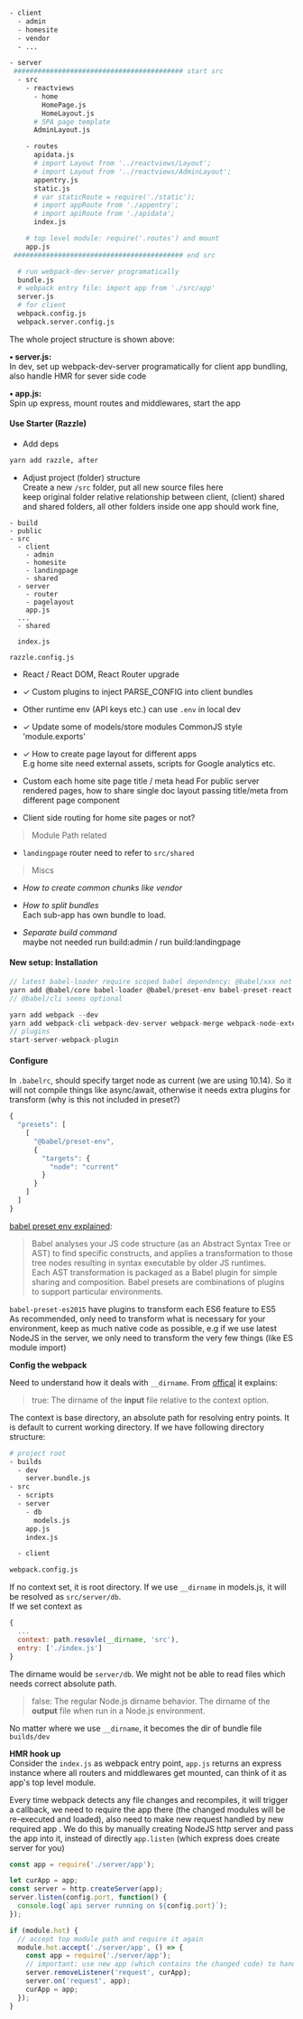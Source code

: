 ```sh
- client
  - admin  
  - homesite
  - vendor
  - ...

- server
 ########################################## start src
  - src
    - reactviews
      - home
        HomePage.js
        HomeLayout.js
      # SPA page template
      AdminLayout.js

    - routes
      apidata.js
      # import Layout from '../reactviews/Layout';
      # import Layout from '../reactviews/AdminLayout';
      appentry.js
      static.js
      # var staticRoute = require('./static');
      # import appRoute from './appentry';
      # import apiRoute from './apidata';
      index.js

    # top level module: require('.routes') and mount
    app.js
 ########################################## end src

  # run webpack-dev-server programatically
  bundle.js
  # webpack entry file: import app from './src/app'
  server.js
  # for client
  webpack.config.js
  webpack.server.config.js
```
The whole project structure is shown above:   

**• server.js:**  
  In dev, set up webpack-dev-server programatically for client app bundling, also handle HMR for sever side code

**• app.js:**  
  Spin up express, mount routes and middlewares, start the app


#### Use Starter (Razzle)  
- Add deps
```sh
yarn add razzle, after
```

- Adjust project (folder) structure  
  Create a new `/src` folder, put all new source files here  
  keep original folder relative relationship between client, (client) shared and shared folders,  all other folders inside one app should work fine,
```
- build
- public
- src
  - client
    - admin
    - homesite
    - landingpage
    - shared
  - server
    - router
    - pagelayout
    app.js
  ...
  - shared

  index.js

razzle.config.js
```
- React / React DOM, React Router upgrade  
- ✓ Custom plugins to inject PARSE_CONFIG into client bundles
- Other runtime env (API keys etc.) can use `.env` in local dev

- ✓ Update some of models/store modules CommonJS style 'module.exports'

- ✓ How to create page layout for different apps  
  E.g home site need external assets, scripts for Google analytics etc.  
  >

- Custom each home site page title / meta head
  For public server rendered pages, how to share single doc layout passing title/meta from different page component

- Client side routing for home site pages or not?  

> Module Path related     
- `landingpage` router need to refer to `src/shared`

> Miscs

- *How to create common chunks like vendor*  

- *How to split bundles*  
  Each sub-app has own bundle to load.

- *Separate build command*   
  maybe not needed
  run build:admin / run build:landingpage



#### New setup: Installation
```js
// latest babel-loader require scoped babel dependency: @babel/xxx not babel-xxx
yarn add @babel/core babel-loader @babel/preset-env babel-preset-react
// @babel/cli seems optional

yarn add webpack --dev
yarn add webpack-cli webpack-dev-server webpack-merge webpack-node-externals  
// plugins
start-server-webpack-plugin

```

#### Configure
In `.babelrc`, should specify target node as current (we are using 10.14). So it will not compile things like async/await, otherwise it needs extra plugins for transform (why is this not included in preset?)
```js
{
  "presets": [
    [
      "@babel/preset-env",
      {
        "targets": {
          "node": "current"
        }
      }
    ]
  ]
}
```
[babel preset env explained](https://codeburst.io/babel-preset-env-cbc0bbf06b8f):

> Babel analyses your JS code structure (as an Abstract Syntax Tree or AST) to find specific constructs, and applies a transformation to those tree nodes resulting in syntax executable by older JS runtimes.  
Each AST transformation is packaged as a Babel plugin for simple sharing and composition. Babel presets are combinations of plugins to support particular environments.

`babel-preset-es2015` have plugins to transform each ES6 feature to ES5  
As recommended, only need to transform what is necessary for your environment, keep as much native code as possible, e.g if we use latest NodeJS in the server, we only need to transform the very few things (like ES module import)

**Config the webpack**

Need to understand how it deals with `__dirname`. From [offical](https://webpack.js.org/configuration/node/#node-__dirname) it explains:

> true: The dirname of the **input** file relative to the context option.  

The context is base directory, an absolute path for resolving entry points. It is default to current working directory. If we have following directory structure:
```sh
# project root
- builds
  - dev
    server.bundle.js
- src
  - scripts
  - server
    - db
      models.js
    app.js
    index.js

  - client

webpack.config.js
```
If no context set, it is root directory. If we use `__dirname` in models.js, it will be resolved as `src/server/db`.   
If we set context as
```js
{
  ...
  context: path.resovle(__dirname, 'src'),
  entry: ['./index.js']
}
```
The dirname would be `server/db`. We might not be able to read files which needs correct absolute path.

> false: The regular Node.js dirname behavior. The dirname of the **output** file when run in a Node.js environment.

No matter where we use `__dirname`, it becomes the dir of bundle file `builds/dev`

**HMR hook up**  
Consider the `index.js` as webpack entry point, `app.js` returns an express instance where all routers and middlewares get mounted, can think of it as app's top level module.

Every time webpack detects any file changes and recompiles, it will trigger a callback, we need to require the app there (the changed modules will be re-executed and loaded), also need to make new request handled by new required app . We do this by manually creating NodeJS http server and pass the app into it, instead of directly `app.listen` (which express does create server for you)
```js
const app = require('./server/app');

let curApp = app;
const server = http.createServer(app);
server.listen(config.port, function() {
  console.log(`api server running on ${config.port}`);
});

if (module.hot) {
  // accept top module path and require it again
  module.hot.accept('./server/app', () => {
    const app = require('./server/app');
    // important: use new app (which contains the changed code) to handle request
    server.removeListener('request', curApp);
    server.on('request', app);
    curApp = app;
  });
}
```
